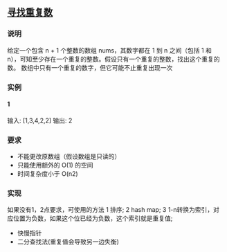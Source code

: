 ## [寻找重复数](https://leetcode-cn.com/problems/find-the-duplicate-number/)

### 说明

给定一个包含 n + 1 个整数的数组 nums，其数字都在 1 到 n 之间（包括 1 和 n），可知至少存在一个重复的整数。假设只有一个重复的整数，找出这个重复的数。
数组中只有一个重复的数字，但它可能不止重复出现一次

### 实例
#### 1

输入: [1,3,4,2,2]
输出: 2

### 要求

* 不能更改原数组（假设数组是只读的）
* 只能使用额外的 O(1) 的空间
* 时间复杂度小于 O(n2) 

### 实现
如果没有1，2点要求，可使用的方法
1 排序;
2 hash map;
3 1-n转换为索引，对应位置为负数，如果这个位已经为负数，这个索引就是重复值;
* 快慢指针
* 二分查找法(重复值会导致另一边失衡)